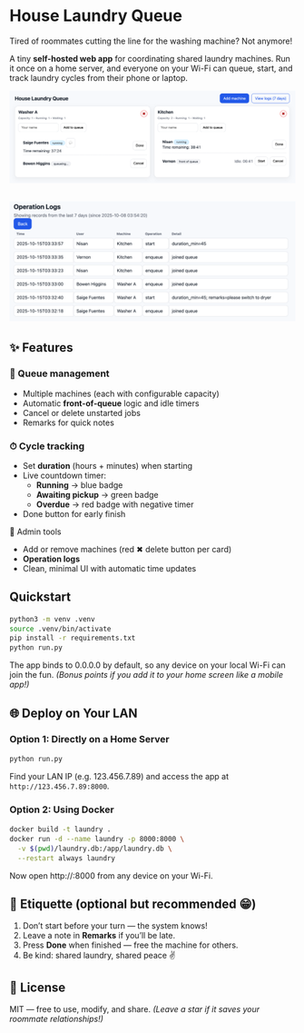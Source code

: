 # House Laundry Queue

Tired of roommates cutting the line for the washing machine? Not anymore!

A tiny **self-hosted web app** for coordinating shared laundry machines.
Run it once on a home server, and everyone on your Wi-Fi can queue, start, and track laundry cycles from their phone or laptop.

![index](images/index.png#pic_center)

![logs](images/logs.png#pic_center)
---

## ✨ Features

### 👥 Queue management
- Multiple machines (each with configurable capacity)
- Automatic **front-of-queue** logic and idle timers
- Cancel or delete unstarted jobs
- Remarks for quick notes

### ⏱ Cycle tracking
- Set **duration** (hours + minutes) when starting
- Live countdown timer:
  - **Running** → blue badge
  - **Awaiting pickup** → green badge
  - **Overdue** → red badge with negative timer
- Done button for early finish

🧰 Admin tools
- Add or remove machines (red ✖ delete button per card)
- **Operation logs**
- Clean, minimal UI with automatic time updates

## Quickstart

```bash
python3 -m venv .venv
source .venv/bin/activate
pip install -r requirements.txt
python run.py
```
The app binds to 0.0.0.0 by default, so any device on your local Wi-Fi can join the fun.
*(Bonus points if you add it to your home screen like a mobile app!)*

## 🌐 Deploy on Your LAN

### Option 1: Directly on a Home Server

```bash
python run.py
```
Find your LAN IP (e.g. 123.456.7.89) and access the app at `http://123.456.7.89:8000`.

### Option 2: Using Docker

```bash
docker build -t laundry .
docker run -d --name laundry -p 8000:8000 \
  -v $(pwd)/laundry.db:/app/laundry.db \
  --restart always laundry
```

Now open http://<server-ip>:8000 from any device on your Wi-Fi.

## 🧼 Etiquette (optional but recommended 😁)
1.	Don’t start before your turn — the system knows!
2.	Leave a note in **Remarks** if you’ll be late.
3.	Press **Done** when finished — free the machine for others.
4.	Be kind: shared laundry, shared peace ✌️

## 📜 License

MIT — free to use, modify, and share.
*(Leave a star if it saves your roommate relationships!)*
